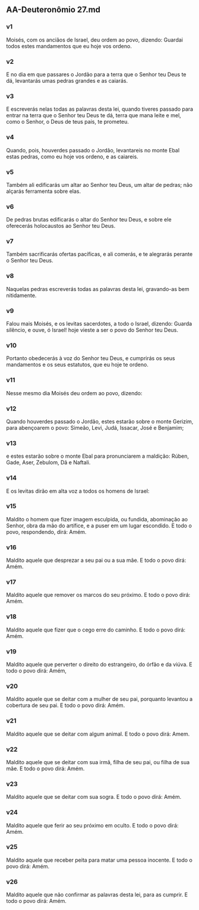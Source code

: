 ## AA-Deuteronômio 27.md
### v1
 Moisés, com os anciãos de Israel, deu ordem ao povo, dizendo: Guardai todos estes mandamentos que eu hoje vos ordeno.
### v2
 E no dia em que passares o Jordão para a terra que o Senhor teu Deus te dá, levantarás umas pedras grandes e as caiarás.
### v3
 E escreverás nelas todas as palavras desta lei, quando tiveres passado para entrar na terra que o Senhor teu Deus te dá, terra que mana leite e mel, como o Senhor, o Deus de teus pais, te prometeu.
### v4
 Quando, pois, houverdes passado o Jordão, levantareis no monte Ebal estas pedras, como eu hoje vos ordeno, e as caiareis.
### v5
 Também ali edificarás um altar ao Senhor teu Deus, um altar de pedras; não alçarás ferramenta sobre elas.
### v6
 De pedras brutas edificarás o altar do Senhor teu Deus, e sobre ele oferecerás holocaustos ao Senhor teu Deus.
### v7
 Também sacrificarás ofertas pacíficas, e ali comerás, e te alegrarás perante o Senhor teu Deus.
### v8
 Naquelas pedras escreverás todas as palavras desta lei, gravando-as bem nitidamente.
### v9
 Falou mais Moisés, e os levitas sacerdotes, a todo o Israel, dizendo: Guarda silêncio, e ouve, ó Israel! hoje vieste a ser o povo do Senhor teu Deus.
### v10
 Portanto obedecerás à voz do Senhor teu Deus, e cumprirás os seus mandamentos e os seus estatutos, que eu hoje te ordeno.
### v11
 Nesse mesmo dia Moisés deu ordem ao povo, dizendo:
### v12
 Quando houverdes passado o Jordão, estes estarão sobre o monte Gerizim, para abençoarem o povo: Simeão, Levi, Judá, Issacar, José e Benjamim;
### v13
 e estes estarão sobre o monte Ebal para pronunciarem a maldição: Rúben, Gade, Aser, Zebulom, Dã e Naftali.
### v14
 E os levitas dirão em alta voz a todos os homens de Israel:
### v15
 Maldito o homem que fizer imagem esculpida, ou fundida, abominação ao Senhor, obra da mão do artífice, e a puser em um lugar escondido. E todo o povo, respondendo, dirá: Amém.
### v16
 Maldito aquele que desprezar a seu pai ou a sua mãe. E todo o povo dirá: Amém.
### v17
 Maldito aquele que remover os marcos do seu próximo. E todo o povo dirá: Amém.
### v18
 Maldito aquele que fizer que o cego erre do caminho. E todo o povo dirá: Amém.
### v19
 Maldito aquele que perverter o direito do estrangeiro, do órfão e da viúva. E todo o povo dirá: Amém,
### v20
 Maldito aquele que se deitar com a mulher de seu pai, porquanto levantou a cobertura de seu pai. E todo o povo dirá: Amém.
### v21
 Maldito aquele que se deitar com algum animal. E todo o povo dirá: Amem.
### v22
 Maldito aquele que se deitar com sua irmã, filha de seu pai, ou filha de sua mãe. E todo o povo dirá: Amém.
### v23
 Maldito aquele que se deitar com sua sogra. E todo o povo dirá: Amém.
### v24
 Maldito aquele que ferir ao seu próximo em oculto. E todo o povo dirá: Amém.
### v25
 Maldito aquele que receber peita para matar uma pessoa inocente. E todo o povo dirá: Amém.
### v26
 Maldito aquele que não confirmar as palavras desta lei, para as cumprir. E todo o povo dirá: Amém.
